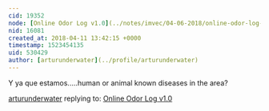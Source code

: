 ```yaml
---
cid: 19352
node: [Online Odor Log v1.0](../notes/imvec/04-06-2018/online-odor-log-v1-0)
nid: 16081
created_at: 2018-04-11 13:42:15 +0000
timestamp: 1523454135
uid: 530429
author: [arturunderwater](../profile/arturunderwater)
---
```


Y ya que estamos.....human or animal known diseases in the area?

[arturunderwater](../profile/arturunderwater) replying to: [Online Odor Log v1.0](../notes/imvec/04-06-2018/online-odor-log-v1-0)

